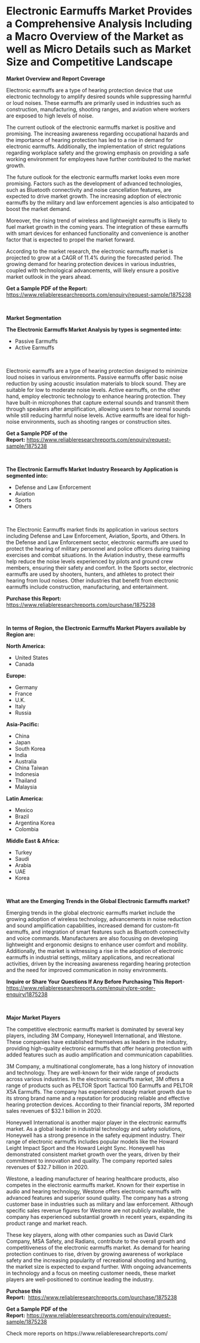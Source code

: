 <p><h1>Electronic Earmuffs Market Provides a Comprehensive Analysis Including a Macro Overview of the Market as well as Micro Details such as Market Size and Competitive Landscape</h1></p><p><strong>Market Overview and Report Coverage</strong></p>
<p><p>Electronic earmuffs are a type of hearing protection device that use electronic technology to amplify desired sounds while suppressing harmful or loud noises. These earmuffs are primarily used in industries such as construction, manufacturing, shooting ranges, and aviation where workers are exposed to high levels of noise.</p><p>The current outlook of the electronic earmuffs market is positive and promising. The increasing awareness regarding occupational hazards and the importance of hearing protection has led to a rise in demand for electronic earmuffs. Additionally, the implementation of strict regulations regarding workplace safety and the growing emphasis on providing a safe working environment for employees have further contributed to the market growth.</p><p>The future outlook for the electronic earmuffs market looks even more promising. Factors such as the development of advanced technologies, such as Bluetooth connectivity and noise cancellation features, are expected to drive market growth. The increasing adoption of electronic earmuffs by the military and law enforcement agencies is also anticipated to boost the market demand.</p><p>Moreover, the rising trend of wireless and lightweight earmuffs is likely to fuel market growth in the coming years. The integration of these earmuffs with smart devices for enhanced functionality and convenience is another factor that is expected to propel the market forward.</p><p>According to the market research, the electronic earmuffs market is projected to grow at a CAGR of 11.4% during the forecasted period. The growing demand for hearing protection devices in various industries, coupled with technological advancements, will likely ensure a positive market outlook in the years ahead.</p></p>
<p><strong>Get a Sample PDF of the Report:</strong> <a href="https://www.reliableresearchreports.com/enquiry/request-sample/1875238">https://www.reliableresearchreports.com/enquiry/request-sample/1875238</a></p>
<p>&nbsp;</p>
<p><strong>Market Segmentation</strong></p>
<p><strong>The Electronic Earmuffs Market Analysis by types is segmented into:</strong></p>
<p><ul><li>Passive Earmuffs</li><li>Active Earmuffs</li></ul></p>
<p>&nbsp;</p>
<p><p>Electronic earmuffs are a type of hearing protection designed to minimize loud noises in various environments. Passive earmuffs offer basic noise reduction by using acoustic insulation materials to block sound. They are suitable for low to moderate noise levels. Active earmuffs, on the other hand, employ electronic technology to enhance hearing protection. They have built-in microphones that capture external sounds and transmit them through speakers after amplification, allowing users to hear normal sounds while still reducing harmful noise levels. Active earmuffs are ideal for high-noise environments, such as shooting ranges or construction sites.</p></p>
<p><strong>Get a Sample PDF of the Report:</strong>&nbsp;<a href="https://www.reliableresearchreports.com/enquiry/request-sample/1875238">https://www.reliableresearchreports.com/enquiry/request-sample/1875238</a></p>
<p>&nbsp;</p>
<p><strong>The Electronic Earmuffs Market Industry Research by Application is segmented into:</strong></p>
<p><ul><li>Defense and Law Enforcement</li><li>Aviation</li><li>Sports</li><li>Others</li></ul></p>
<p>&nbsp;</p>
<p><p>The Electronic Earmuffs market finds its application in various sectors including Defense and Law Enforcement, Aviation, Sports, and Others. In the Defense and Law Enforcement sector, electronic earmuffs are used to protect the hearing of military personnel and police officers during training exercises and combat situations. In the Aviation industry, these earmuffs help reduce the noise levels experienced by pilots and ground crew members, ensuring their safety and comfort. In the Sports sector, electronic earmuffs are used by shooters, hunters, and athletes to protect their hearing from loud noises. Other industries that benefit from electronic earmuffs include construction, manufacturing, and entertainment.</p></p>
<p><strong>Purchase this Report:</strong>&nbsp; <a href="https://www.reliableresearchreports.com/purchase/1875238">https://www.reliableresearchreports.com/purchase/1875238</a></p>
<p>&nbsp;</p>
<p><strong>In terms of Region, the Electronic Earmuffs Market Players available by Region are:</strong></p>
<p>
    <p> <strong> North America: </strong>
        <ul>
            <li>United States</li>
            <li>Canada</li>
        </ul>
        </p> 
    <p> <strong> Europe: </strong>
        <ul>
            <li>Germany</li>
            <li>France</li>
            <li>U.K.</li>
            <li>Italy</li>
            <li>Russia</li>
        </ul>
        </p> 
    <p> <strong> Asia-Pacific: </strong>
        <ul>
            <li>China</li>
            <li>Japan</li>
            <li>South Korea</li>
            <li>India</li>
            <li>Australia</li>
            <li>China Taiwan</li>
            <li>Indonesia</li>
            <li>Thailand</li>
            <li>Malaysia</li>
        </ul>
        </p> 
    <p> <strong> Latin America: </strong>
        <ul>
            <li>Mexico</li>
            <li>Brazil</li>
            <li>Argentina Korea</li>
            <li>Colombia</li>
        </ul>
        </p> 
    <p> <strong> Middle East & Africa: </strong>
        <ul>
            <li>Turkey</li>
            <li>Saudi</li>
            <li>Arabia</li>
            <li>UAE</li>
            <li>Korea</li>
        </ul>
    </p>
    </p>
<p>&nbsp;</p>
<p><strong>What are the Emerging Trends in the Global Electronic Earmuffs market?</strong></p>
<p><p>Emerging trends in the global electronic earmuffs market include the growing adoption of wireless technology, advancements in noise reduction and sound amplification capabilities, increased demand for custom-fit earmuffs, and integration of smart features such as Bluetooth connectivity and voice commands. Manufacturers are also focusing on developing lightweight and ergonomic designs to enhance user comfort and mobility. Additionally, the market is witnessing a rise in the adoption of electronic earmuffs in industrial settings, military applications, and recreational activities, driven by the increasing awareness regarding hearing protection and the need for improved communication in noisy environments.</p></p>
<p><strong>Inquire or Share Your Questions If Any Before Purchasing This Report</strong>- <a href="https://www.reliableresearchreports.com/enquiry/pre-order-enquiry/1875238">https://www.reliableresearchreports.com/enquiry/pre-order-enquiry/1875238</a></p>
<p>&nbsp;</p>
<p><strong>Major Market Players</strong></p>
<p><p>The competitive electronic earmuffs market is dominated by several key players, including 3M Company, Honeywell International, and Westone. These companies have established themselves as leaders in the industry, providing high-quality electronic earmuffs that offer hearing protection with added features such as audio amplification and communication capabilities.</p><p>3M Company, a multinational conglomerate, has a long history of innovation and technology. They are well-known for their wide range of products across various industries. In the electronic earmuffs market, 3M offers a range of products such as PELTOR Sport Tactical 100 Earmuffs and PELTOR X5A Earmuffs. The company has experienced steady market growth due to its strong brand name and a reputation for producing reliable and effective hearing protection devices. According to their financial reports, 3M reported sales revenues of $32.1 billion in 2020.</p><p>Honeywell International is another major player in the electronic earmuffs market. As a global leader in industrial technology and safety solutions, Honeywell has a strong presence in the safety equipment industry. Their range of electronic earmuffs includes popular models like the Howard Leight Impact Sport and the Howard Leight Sync. Honeywell has demonstrated consistent market growth over the years, driven by their commitment to innovation and quality. The company reported sales revenues of $32.7 billion in 2020.</p><p>Westone, a leading manufacturer of hearing healthcare products, also competes in the electronic earmuffs market. Known for their expertise in audio and hearing technology, Westone offers electronic earmuffs with advanced features and superior sound quality. The company has a strong customer base in industries such as military and law enforcement. Although specific sales revenue figures for Westone are not publicly available, the company has experienced substantial growth in recent years, expanding its product range and market reach.</p><p>These key players, along with other companies such as David Clark Company, MSA Safety, and Radians, contribute to the overall growth and competitiveness of the electronic earmuffs market. As demand for hearing protection continues to rise, driven by growing awareness of workplace safety and the increasing popularity of recreational shooting and hunting, the market size is expected to expand further. With ongoing advancements in technology and a focus on meeting customer needs, these market players are well-positioned to continue leading the industry.</p></p>
<p><strong>Purchase this Report:</strong>&nbsp;&nbsp;<a href="https://www.reliableresearchreports.com/purchase/1875238">https://www.reliableresearchreports.com/purchase/1875238</a></p>
<p></p>
<p><strong>Get a Sample PDF of the Report:</strong>&nbsp;<a href="https://www.reliableresearchreports.com/enquiry/request-sample/1875238">https://www.reliableresearchreports.com/enquiry/request-sample/1875238</a></p>
<p>Check more reports on https://www.reliableresearchreports.com/</p>